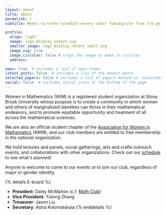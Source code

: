 ```yaml
---
layout: about
title: about
permalink: /
subtitle: Meets <a href='schedule'>every other Tuesday</a> from 7–8 pm, in Math Tower room P-131.

profile:
  align: right
  image: logo_display_notext.svg
  smaller_image: logo_display_notext_small.svg
  image_svg: true
  image_circular: false # crops the image to make it circular
  address: 

news: true  # includes a list of news items
latest_posts: false  # includes a list of the newest posts
selected_papers: false # includes a list of papers marked as "selected={true}"
social: false  # includes social icons at the bottom of the page
---
```


Women in Mathematics (WiM) is a registered student organization at Stony Brook University whose purpose is to create a community in which women and others of marginalized identities can thrive in their mathematical endeavors, and to promote equitable opportunity and treatment of all across the mathematical sciences. 

We are also an official student chapter of the [Association for Women in Mathematics](https://awm-math.org/) (AWM), and our club members are entitled to free membership in the national organization.

We hold lectures and panels, social gatherings, arts and crafts outreach events, and collaborations with other organizations. Check out our [schedule](/schedule/) to see what's planned!

Anyone is welcome to come to our events or to join our club, regardless of major or gender identity.

{% details E-board %}
- **President**: Daley McMahon (c.f. [Math Club](https://you.stonybrook.edu/mathclub/about/))
- **Vice President**: Yutong Zhang
- **Treasurer**: Jason Liu
- **Secretary**: Astra Kolomatskaia
{% enddetails %}
